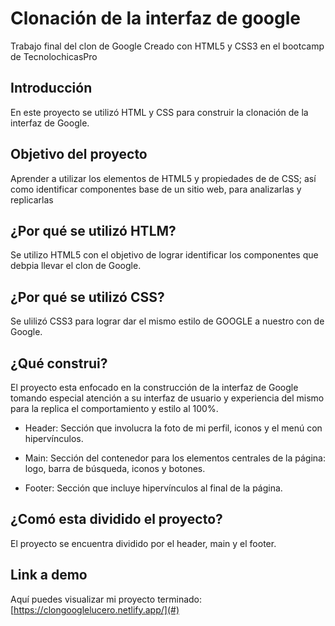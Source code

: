 # Clonación de la interfaz de google
Trabajo final del clon de Google 
Creado con HTML5 y CSS3 en el bootcamp de TecnolochicasPro
## Introducción
En este proyecto se utilizó HTML y CSS para construir la clonación de la interfaz de Google.
## Objetivo del proyecto
Aprender a utilizar los elementos de HTML5 y propiedades de de CSS; así como identificar componentes base de un sitio web, para analizarlas y replicarlas 
## ¿Por qué se utilizó HTLM?
Se utilizo HTML5 con el objetivo de lograr identificar los componentes que debpia llevar el clon de Google.
## ¿Por qué se utilizó CSS?
Se ulilizó CSS3 para lograr dar el mismo estilo de GOOGLE a nuestro con de Google.
## ¿Qué construi?
El proyecto esta enfocado en la construcción de la interfaz de Google tomando especial atención a su interfaz de usuario y experiencia del mismo para la replica el comportamiento y estilo al 100%.
* Header: Sección que involucra la foto de mi perfil, iconos y el menú con hipervínculos.

* Main: Sección del contenedor para los elementos centrales de la página: logo, barra de búsqueda, iconos y botones.

* Footer: Sección que incluye hipervínculos al final de la página.

## ¿Comó esta dividido el proyecto?
El proyecto se encuentra dividido por el header, main y el footer. 
## Link a demo
Aquí puedes visualizar mi proyecto terminado:  [https://clongooglelucero.netlify.app/](#)



